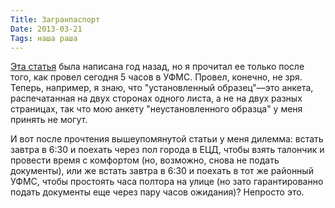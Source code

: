 ```yaml
---
Title: Загранпаспорт
Date: 2013-03-21
Tags: наша раша
---
```


[Эта статья](http://nvspb.ru/tops/esli-dolgo-muchitsya-zagranpasport-poluchitsya-48108/?version=print) была написана год назад, но я прочитал ее только после того, как провел сегодня 5 часов в УФМС.
Провел, конечно, не зря. Теперь, например, я знаю, что "установленный образец"—это анкета, распечатанная на двух сторонах одного листа, а не на двух разных страницах, так что мою анкету "неустановленного образца" у меня принять не могут.

И вот после прочтения вышеупомянутой статьи у меня дилемма: встать завтра в 6:30 и поехать через пол города в ЕЦД, чтобы взять талончик и провести время с комфортом (но, возможно, снова не подать документы), или же встать завтра в 6:30 и поехать в тот же районный УФМС, чтобы простоять часа полтора на улице (но зато гарантированно подать документы еще через пару часов ожидания)?
Непросто это.